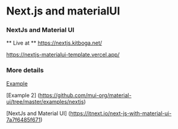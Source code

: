 # Next.js and materialUI


### NextJs and Material UI

** Live at  **
https://nextjs.kitboga.net/

https://nextjs-materialui-template.vercel.app/


### More details


[Example](https://github.com/mui-org/material-ui)

[Example 2] (https://github.com/mui-org/material-ui/tree/master/examples/nextjs)

[NextJs and Material UI] (https://itnext.io/next-js-with-material-ui-7a7f6485f671)



